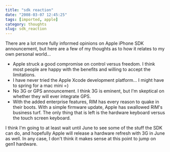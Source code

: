 ```yaml
---
title: "sdk reaction"
date: "2008-03-07 12:45:25"
tags: [imported, apple]
category: thoughts
slug: sdk_reaction
---
```


There are a lot more fully informed opinions on Apple iPhone SDK announcement,
but here are a few of my thoughts as to how it relates to my own personal
world...

<ul>
	<li>Apple struck a good compromise on control versus freedom.  I think most people are happy with the benefits and willing to accept the limitations.</li>
	<li>I have never tried the Apple Xcode development platform... I might have to spring for a mac mini =)</li>
	<li>No 3G or GPS announcement.  I think 3G is eminent, but I'm skeptical on whether they will ever integrate GPS.</li>
	<li>With the added enterprise features, RIM has every reason to quake in their boots.  With a simple firmware update, Apple has swallowed RIM's business turf.  The only thing that is left is the hardware keyboard versus the touch screen keyboard.</li>
</ul>

I think I'm going to at least wait until June to see some of the stuff the SDK
can do, and hopefully Apple will release a hardware refresh with 3G in June as
well. In any case, I don't think it makes sense at this point to jump on gen1
hardware.
